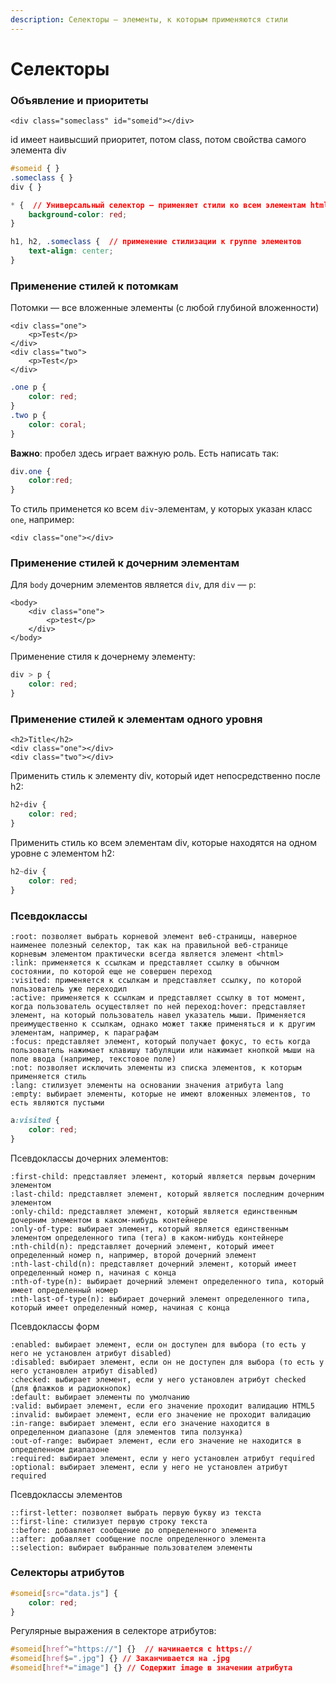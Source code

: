 ```yaml
---
description: Селекторы — элементы, к которым применяются стили
---
```


# Селекторы

### Объявление и приоритеты

```markup
<div class="someclass" id="someid"></div>
```

id имеет наивысший приоритет, потом class, потом свойства самого элемента div

```css
#someid { }
.someclass { }
div { }

* {  // Универсальный селектор — применяет стили ко всем элементам html-документа
    background-color: red;
}

h1, h2, .someclass {  // применение стилизации к группе элементов
    text-align: center;
}
```

### Применение стилей к потомкам

Потомки — все вложенные элементы (с любой глубиной вложенности)

```markup
<div class="one">
    <p>Test</p>
</div>
<div class="two">
    <p>Test</p>
</div>
```

```css
.one p {
    color: red;
}
.two p {
    color: coral;
}
```

**Важно**: пробел здесь играет важную роль. Есть написать так:

```css
div.one {
    color:red;
}
```

То стиль применется ко всем `div`-элементам, у которых указан класс `one`, например:

```markup
<div class="one"></div>
```

### Применение стилей к дочерним элементам

Для `body` дочерним элементов является `div`, для `div` — `p`:

```markup
<body>
    <div class="one">
        <p>test</p>
    </div>
</body>
```

Применение стиля к дочернему элементу:

```css
div > p {
    color: red;
}
```

### Применение стилей к элементам одного уровня

```markup
<h2>Title</h2>
<div class="one"></div>
<div class="two"></div>
```

Применить стиль к элементу div, который идет непосредственно после h2:

```css
h2+div {
    color: red;
}
```

Применить стиль ко всем элементам div, которые находятся на одном уровне с элементом h2:

```css
h2~div {
    color: red;
}
```

### Псевдоклассы

```
:root: позволяет выбрать корневой элемент веб-страницы, наверное наименее полезный селектор, так как на правильной веб-странице корневым элементом практически всегда является элемент <html>
:link: применяется к ссылкам и представляет ссылку в обычном состоянии, по которой еще не совершен переход
:visited: применяется к ссылкам и представляет ссылку, по которой пользователь уже переходил
:active: применяется к ссылкам и представляет ссылку в тот момент, когда пользователь осуществляет по ней переход:hover: представляет элемент, на который пользователь навел указатель мыши. Применяется преимущественно к ссылкам, однако может также применяться и к другим элементам, например, к параграфам
:focus: представляет элемент, который получает фокус, то есть когда пользователь нажимает клавишу табуляции или нажимает кнопкой мыши на поле ввода (например, текстовое поле)
:not: позволяет исключить элементы из списка элементов, к которым применяется стиль
:lang: стилизует элементы на основании значения атрибута lang
:empty: выбирает элементы, которые не имеют вложенных элементов, то есть являются пустыми
```

```css
a:visited {
    color: red;
}
```

Псевдоклассы дочерних элементов:

```
:first-child: представляет элемент, который является первым дочерним элементом
:last-child: представляет элемент, который является последним дочерним элементом
:only-child: представляет элемент, который является единственным дочерним элементом в каком-нибудь контейнере
:only-of-type: выбирает элемент, который является единственным элементом определенного типа (тега) в каком-нибудь контейнере
:nth-child(n): представляет дочерний элемент, который имеет определенный номер n, например, второй дочерний элемент
:nth-last-child(n): представляет дочерний элемент, который имеет определенный номер n, начиная с конца
:nth-of-type(n): выбирает дочерний элемент определенного типа, который имеет определенный номер
:nth-last-of-type(n): выбирает дочерний элемент определенного типа, который имеет определенный номер, начиная с конца

```

Псевдоклассы форм

```
:enabled: выбирает элемент, если он доступен для выбора (то есть у него не установлен атрибут disabled)
:disabled: выбирает элемент, если он не доступен для выбора (то есть у него установлен атрибут disabled)
:checked: выбирает элемент, если у него установлен атрибут checked (для флажков и радиокнопок)
:default: выбирает элементы по умолчанию
:valid: выбирает элемент, если его значение проходит валидацию HTML5
:invalid: выбирает элемент, если его значение не проходит валидацию
:in-range: выбирает элемент, если его значение находится в определенном диапазоне (для элементов типа ползунка)
:out-of-range: выбирает элемент, если его значение не находится в определенном диапазоне
:required: выбирает элемент, если у него установлен атрибут required
:optional: выбирает элемент, если у него не установлен атрибут required

```

Псевдоклассы элементов

```
::first-letter: позволяет выбрать первую букву из текста
::first-line: стилизует первую строку текста
::before: добавляет сообщение до определенного элемента
::after: добавляет сообщение после определенного элемента
::selection: выбирает выбранные пользователем элементы
```

### Селекторы атрибутов

```css
#someid[src="data.js"] {
    color: red;
}
```

Регулярные выражения в селекторе атрибутов:

```css
#someid[href^="https://"] {}  // начинается с https://
#someid[href$=".jpg"] {} // Заканчивается на .jpg
#someid[href*="image"] {} // Содержит image в значении атрибута
```
